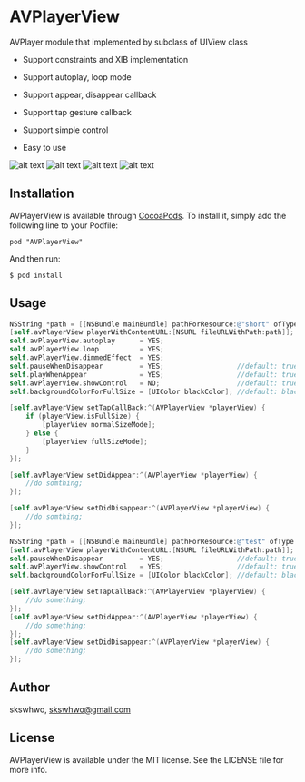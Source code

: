 # AVPlayerView

AVPlayer module that implemented by subclass of UIView class
- Support constraints and XIB implementation
- Support autoplay, loop mode
- Support appear, disappear callback
- Support tap gesture callback
- Support simple control

- Easy to use 

![alt text](https://github.com/skswhwo/AVPlayerView/blob/master/sample1.gif "demo")
![alt text](https://github.com/skswhwo/AVPlayerView/blob/master/sample2.png "demo")
![alt text](https://github.com/skswhwo/AVPlayerView/blob/master/sample3.png "demo")
![alt text](https://github.com/skswhwo/AVPlayerView/blob/master/sample4.png "demo")

## Installation

AVPlayerView is available through [CocoaPods](http://cocoapods.org). To install
it, simply add the following line to your Podfile:

`
pod "AVPlayerView"
`

And then run:

`
$ pod install
`

## Usage

```objective-c
NSString *path = [[NSBundle mainBundle] pathForResource:@"short" ofType:@"mp4"];
[self.avPlayerView playerWithContentURL:[NSURL fileURLWithPath:path]];
self.avPlayerView.autoplay      = YES;
self.avPlayerView.loop          = YES;
self.avPlayerView.dimmedEffect  = YES;
self.pauseWhenDisappear         = YES;                  //default: true
self.playWhenAppear             = YES;                  //default: true (require autoplay)
self.avPlayerView.showControl   = NO;                   //default: true
self.backgroundColorForFullSize = [UIColor blackColor]; //default: black

[self.avPlayerView setTapCallBack:^(AVPlayerView *playerView) {
    if (playerView.isFullSize) {
        [playerView normalSizeMode];
    } else {
        [playerView fullSizeMode];
    }
}];

[self.avPlayerView setDidAppear:^(AVPlayerView *playerView) {
    //do somthing;
}];

[self.avPlayerView setDidDisappear:^(AVPlayerView *playerView) {
    //do somthing;
}];

```

```objective-c
NSString *path = [[NSBundle mainBundle] pathForResource:@"test" ofType:@"mp4"];
[self.avPlayerView playerWithContentURL:[NSURL fileURLWithPath:path]];
self.pauseWhenDisappear         = YES;                  //default: true
self.avPlayerView.showControl   = YES;                  //default: true
self.backgroundColorForFullSize = [UIColor blackColor]; //default: black

[self.avPlayerView setTapCallBack:^(AVPlayerView *playerView) {
    //do something;
}];
[self.avPlayerView setDidAppear:^(AVPlayerView *playerView) {
    //do something;
}];
[self.avPlayerView setDidDisappear:^(AVPlayerView *playerView) {
    //do something;
}];

```


## Author

skswhwo, skswhwo@gmail.com

## License

AVPlayerView is available under the MIT license. See the LICENSE file for more info.
